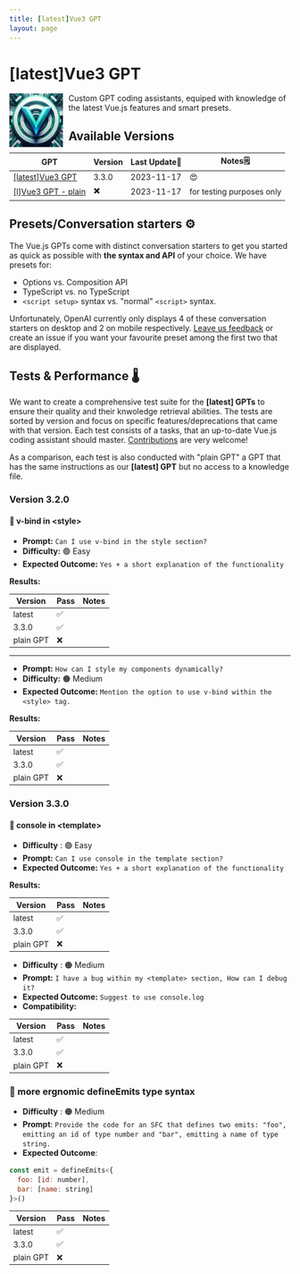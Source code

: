 ```yaml
---
title: [latest]Vue3 GPT
layout: page
---
```


# [latest]Vue3 GPT
<img src="/assets/vuejs/logo_vuegpt.png" width="96" alt="Icon of the Vue3 GPTs" style="float: left; margin-right: 10px;">
Custom GPT coding assistants, equiped with knowledge of the latest Vue.js features and smart presets. 

## Available Versions

| GPT | Version | Last Update📅 | Notes🗒️ |
|-|-|-|-|
[[latest]Vue3 GPT](https://chat.openai.com/g/g-LXEGvZLUS-l-vue3-gpt) | 3.3.0 | 2023-11-17 | 😍
[[l]Vue3 GPT - plain](https://chat.openai.com/g/g-Vaqtu0K8V-l-vue3-gpt-plain) |✖️| 2023-11-17 | for testing purposes only 


## Presets/Conversation starters ⚙️

The Vue.js GPTs come with distinct conversation starters to get you started as quick as possible with **the syntax and API** of your choice. We have presets for:
- Options vs. Composition API
- TypeScript vs. no TypeScript
- `<script setup>` syntax vs. "normal" `<script>` syntax.

Unfortunately, OpenAI currently only displays 4 of these conversation starters on desktop and 2 on mobile respectively. [Leave us feedback](/README.md#contribution-guidelines) or create an issue if you want your favourite preset among the first two that are displayed.

## Tests & Performance 🌡️

We want to create a comprehensive test suite for the **[latest] GPTs** to ensure their quality and their knwoledge retrieval abilities.
The tests are sorted by version and focus on specific features/deprecations that came with that version. Each test consists of a tasks, that an up-to-date Vue.js coding assistant should master. [Contributions](/README.md#contribution-guidelines) are very welcome!

As a comparison, each test is also conducted with "plain GPT" a GPT that has the same instructions as our **[latest] GPT** but no access to a knowledge file.

### Version 3.2.0


#### 🧪 v-bind in \<style>

- **Prompt:** `Can I use v-bind in the style section?`
- **Difficulty:** 🟢 Easy
- **Expected Outcome:** `Yes + a short explanation of the functionality`

**Results:**

| Version | Pass | Notes |
|---------|------|-------|
| latest | ✅ ||
| 3.3.0   | ✅ ||
| plain GPT | ❌ ||
---
- **Prompt:** `How can I style my components dynamically?`
- **Difficulty:** 🟠 Medium
- **Expected Outcome:** `Mention the option to use v-bind within the <style> tag.`

**Results:**

| Version | Pass | Notes |
|---------|------|-------|
| latest | ✅ |
| 3.3.0   | ✅   |  |
| plain GPT | ❌ |

### Version 3.3.0
#### 🧪 console in \<template>

- **Difficulty** :  🟢 Easy
- **Prompt:** `Can I use console in the template section?`
- **Expected Outcome:** `Yes + a short explanation of the functionality`

**Results:**

| Version | Pass | Notes |
|---------|------|-------|
| latest | ✅ |
| 3.3.0   | ✅   |  |
| plain GPT | ❌ |

- **Difficulty** : 🟠 Medium
- **Prompt:** `I have a bug within my <template> section, How can I debug it?`
- **Expected Outcome:** `Suggest to use console.log`
- **Compatibility:**

| Version | Pass | Notes |
|---------|------|-------|
| latest | ✅ |
| 3.3.0   | ✅   |  |
| plain GPT | ❌ |

### 🧪 more ergnomic defineEmits type syntax

- **Difficulty** : 🟠 Medium
- **Prompt**: `Provide the code for an SFC that defines two emits: "foo", emitting an id of type number and "bar", emitting a name of type string.`
- **Expected Outcome**: 
```javascript
const emit = defineEmits<{
  foo: [id: number],  
  bar: [name: string]
}>()
```
| Version | Pass | Notes |
|---------|------|-------|
| latest | ✅ ||
| 3.3.0   | ✅ ||
| plain GPT | ❌ ||
